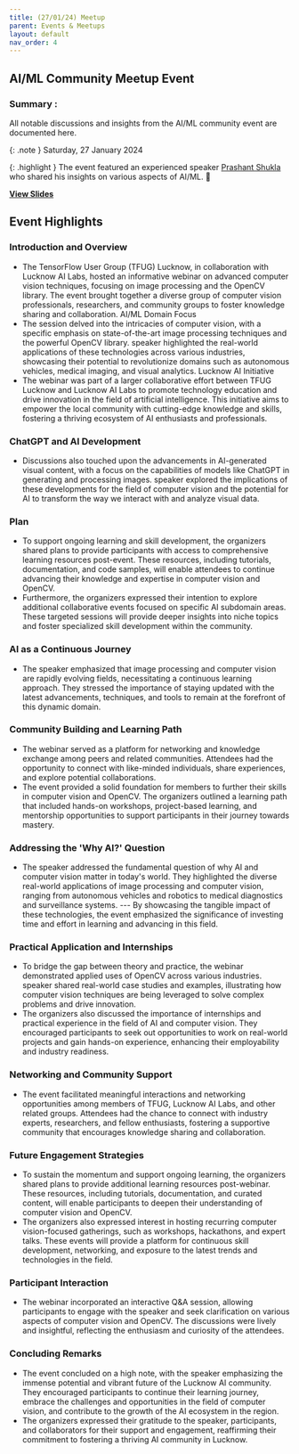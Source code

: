 ```yaml
---
title: (27/01/24) Meetup
parent: Events & Meetups
layout: default
nav_order: 4
---
```


## AI/ML Community Meetup Event

### Summary :

All notable discussions and insights from the AI/ML community event are documented here.

{: .note }
Saturday, 27 January 2024

{: .highlight }
The event featured an experienced speaker [Prashant Shukla](https://www.linkedin.com/in/prashant-shukla30/)  who shared
his insights on various aspects of AI/ML. 🎤

**[View Slides](/assets/pdfs/imageprocessing-opencv.pdf)**

## Event Highlights

### Introduction and Overview

- The TensorFlow User Group (TFUG) Lucknow, in collaboration with Lucknow AI Labs, hosted an informative webinar on
  advanced computer vision techniques, focusing on image processing and the OpenCV library. The event brought together a
  diverse group of computer vision professionals, researchers, and community groups to foster knowledge sharing and
  collaboration.
  AI/ML Domain Focus
- The session delved into the intricacies of computer vision, with a specific emphasis on state-of-the-art image
  processing techniques and the powerful OpenCV library. speaker highlighted the real-world applications of these
  technologies across various industries, showcasing their potential to revolutionize domains such as autonomous
  vehicles, medical imaging, and visual analytics.
  Lucknow AI Initiative
- The webinar was part of a larger collaborative effort between TFUG Lucknow and Lucknow AI Labs to promote technology
  education and drive innovation in the field of artificial intelligence. This initiative aims to empower the local
  community with cutting-edge knowledge and skills, fostering a thriving ecosystem of AI enthusiasts and professionals.

### ChatGPT and AI Development

- Discussions also touched upon the advancements in AI-generated visual content, with a focus on the capabilities of
  models like ChatGPT in generating and processing images. speaker explored the implications of these developments for
  the field of computer vision and the potential for AI to transform the way we interact with and analyze visual data.

### Plan

- To support ongoing learning and skill development, the organizers shared plans to provide participants with access to
  comprehensive learning resources post-event. These resources, including tutorials, documentation, and code samples,
  will enable attendees to continue advancing their knowledge and expertise in computer vision and OpenCV.
- Furthermore, the organizers expressed their intention to explore additional collaborative events focused on specific
  AI subdomain areas. These targeted sessions will provide deeper insights into niche topics and foster specialized
  skill development within the community.

### AI as a Continuous Journey

- The speaker emphasized that image processing and computer vision are rapidly evolving fields, necessitating a
  continuous learning approach. They stressed the importance of staying updated with the latest advancements,
  techniques, and tools to remain at the forefront of this dynamic domain.

### Community Building and Learning Path

- The webinar served as a platform for networking and knowledge exchange among peers and related communities. Attendees
  had the opportunity to connect with like-minded individuals, share experiences, and explore potential collaborations.
- The event provided a solid foundation for members to further their skills in computer vision and OpenCV. The
  organizers outlined a learning path that included hands-on workshops, project-based learning, and mentorship
  opportunities to support participants in their journey towards mastery.

### Addressing the 'Why AI?' Question

- The speaker addressed the fundamental question of why AI and computer vision matter in today's world. They highlighted
  the diverse real-world applications of image processing and computer vision, ranging from autonomous vehicles and
  robotics to medical diagnostics and surveillance systems. --- By showcasing the tangible impact of these technologies,
  the event emphasized the significance of investing time and effort in learning and advancing in this field.

### Practical Application and Internships

- To bridge the gap between theory and practice, the webinar demonstrated applied uses of OpenCV across various
  industries. speaker shared real-world case studies and examples, illustrating how computer vision techniques are being
  leveraged to solve complex problems and drive innovation.
- The organizers also discussed the importance of internships and practical experience in the field of AI and computer
  vision. They encouraged participants to seek out opportunities to work on real-world projects and gain hands-on
  experience, enhancing their employability and industry readiness.

### Networking and Community Support

- The event facilitated meaningful interactions and networking opportunities among members of TFUG, Lucknow AI Labs, and
  other related groups. Attendees had the chance to connect with industry experts, researchers, and fellow enthusiasts,
  fostering a supportive community that encourages knowledge sharing and collaboration.

### Future Engagement Strategies

- To sustain the momentum and support ongoing learning, the organizers shared plans to provide additional learning
  resources post-webinar. These resources, including tutorials, documentation, and curated content, will enable
  participants to deepen their understanding of computer vision and OpenCV.
- The organizers also expressed interest in hosting recurring computer vision-focused gatherings, such as workshops,
  hackathons, and expert talks. These events will provide a platform for continuous skill development, networking, and
  exposure to the latest trends and technologies in the field.

### Participant Interaction

- The webinar incorporated an interactive Q&A session, allowing participants to engage with the speaker and seek
  clarification on various aspects of computer vision and OpenCV. The discussions were lively and insightful, reflecting
  the enthusiasm and curiosity of the attendees.

### Concluding Remarks

- The event concluded on a high note, with the speaker emphasizing the immense potential and vibrant future of the
  Lucknow AI community. They encouraged participants to continue their learning journey, embrace the challenges and
  opportunities in the field of computer vision, and contribute to the growth of the AI ecosystem in the region.
- The organizers expressed their gratitude to the speaker, participants, and collaborators for their support and
  engagement, reaffirming their commitment to fostering a thriving AI community in Lucknow.
